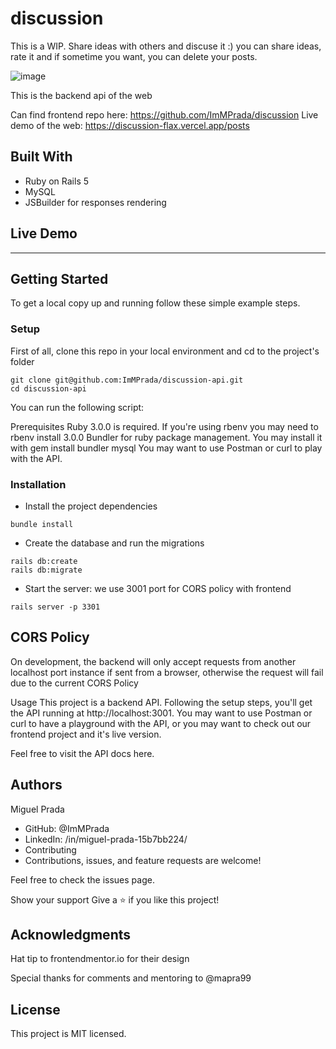 # discussion

This is a WIP. Share ideas with others and discuse it :) you can share ideas, rate it and if sometime you want, you can delete your posts.

![image](https://user-images.githubusercontent.com/26731448/163056558-0ff6736f-50fc-4152-ad1d-9cbcabac19f4.png)

This is the backend api of the web

Can find frontend repo here: https://github.com/ImMPrada/discussion
Live demo of the web: https://discussion-flax.vercel.app/posts


## Built With
- Ruby on Rails 5
- MySQL
- JSBuilder for responses rendering

## Live Demo
--------------------

## Getting Started
To get a local copy up and running follow these simple example steps.

### Setup
First of all, clone this repo in your local environment and cd to the project's folder

```
git clone git@github.com:ImMPrada/discussion-api.git
cd discussion-api
```

You can run the following script:

Prerequisites
Ruby 3.0.0 is required. If you're using rbenv you may need to rbenv install 3.0.0
Bundler for ruby package management. You may install it with gem install bundler
mysql
You may want to use Postman or curl to play with the API.

### Installation

- Install the project dependencies
```
bundle install
```

- Create the database and run the migrations
```
rails db:create
rails db:migrate
```
- Start the server: we use 3001 port for CORS policy with frontend
```
rails server -p 3301
```

## CORS Policy
On development, the backend will only accept requests from another localhost port instance if sent from a browser, otherwise the request will fail due to the current CORS Policy

Usage
This project is a backend API. Following the setup steps, you'll get the API running at http://localhost:3001. You may want to use Postman or curl to have a playground with the API, or you may want to check out our frontend project and it's live version.

Feel free to visit the API docs here.


## Authors
Miguel Prada

- GitHub: @ImMPrada
- LinkedIn: /in/miguel-prada-15b7bb224/
- Contributing
- Contributions, issues, and feature requests are welcome!

Feel free to check the issues page.

Show your support
Give a ⭐️ if you like this project!

## Acknowledgments
Hat tip to frontendmentor.io for their design

Special thanks for comments and mentoring to @mapra99

## License
This project is MIT licensed.
